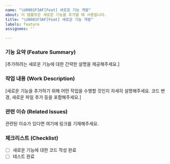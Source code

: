 ```yaml
---
name: "\U0001F3AF[Feat] 새로운 기능 개발"
about: 이 템플릿은 새로운 기능을 추가할 때 사용됩니다.
title: "\U0001F3AF[Feat] 새로운 기능 개발"
labels: feature
assignees: ''

---
```


### 기능 요약 (Feature Summary)
[추가하려는 새로운 기능에 대한 간략한 설명을 제공해주세요.]

### 작업 내용 (Work Description)
[새로운 기능을 추가하기 위해 어떤 작업을 수행할 것인지 자세히 설명해주세요. 코드 변경, 새로운 파일 추가 등을 포함해주세요.]

### 관련 이슈 (Related Issues)
관련된 이슈가 있다면 여기에 링크를 기재해주세요.

### 체크리스트 (Checklist)
- [ ] 새로운 기능에 대한 코드 작성 완료
- [ ] 테스트 완료
